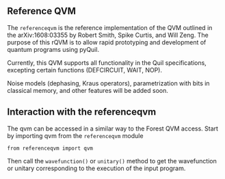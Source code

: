 Reference QVM
-------------

The `referenceqvm` is the reference implementation of the QVM outlined in the
arXiv:1608:03355 by Robert Smith, Spike Curtis, and Will Zeng. The purpose of
this rQVM is to allow rapid prototyping and development of quantum programs
using pyQuil.

Currently, this QVM supports all functionality in the Quil specifications, 
excepting certain functions (DEFCIRCUIT, WAIT, NOP).

Noise models (dephasing, Kraus operators), parametrization with bits in 
classical memory, and other features will be added soon.

Interaction with the referenceqvm
---------------------------------

The qvm can be accessed in a similar way to the Forest QVM access.
Start by importing qvm from the `referenceqvm` module

```
from referenceqvm import qvm
```

Then call the `wavefunction()` or `unitary()` method to get the wavefunction
or unitary corresponding to the execution of the input program.
